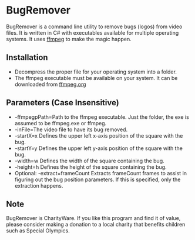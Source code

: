 # BugRemover
BugRemover is a command line utility to remove bugs (logos) from video files. It is written in C# with executables available for multiple operating systems.
It uses [ffmpeg](https://ffmpeg.org) to make the magic happen.

## Installation
- Decompress the proper file for your operating system into a folder. 
- The ffmpeg executable must be available on your system.  It can be downloaded from [ffmpeg.org](https://ffmpeg.org/download.html)

## Parameters (Case Insensitive)
- -ffmpegpPath=Path to the ffmpeg executable.  Just the folder, the exe is assumed to be ffmpeg.exe or ffmpeg.
- -inFile=The video file to have its bug removed.
- -startX=x Defines the upper left x-axis position of the square with the bug.
- -startY=y Defines the upper left y-axis position of the square with the bug.
- -width=w Defines the width of the square containing the bug.
- -height=h Defines the height of the square containing the bug.
- Optional: -extract=frameCount Extracts frameCount frames to assist in figuring out the bug position parameters. If this is specified, only the extraction happens.
  
## Note
BugRemover is CharityWare. If you like this program and find it of value, please consider making a donation to a local charity that benefits children such as Special Olympics. 
